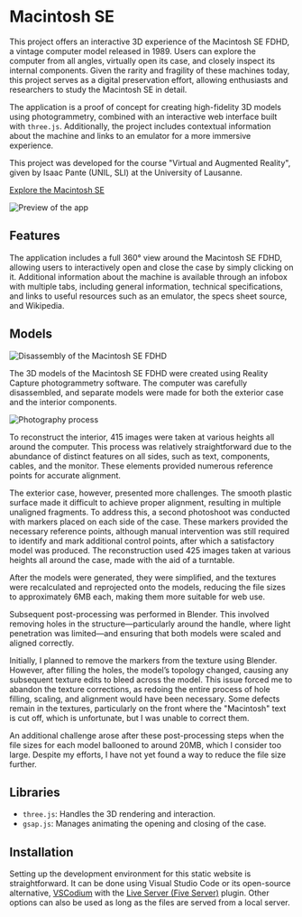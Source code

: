 # Macintosh SE
This project offers an interactive 3D experience of the Macintosh SE FDHD, a vintage computer model released in 1989. Users can explore the computer from all angles, virtually open its case, and closely inspect its internal components. Given the rarity and fragility of these machines today, this project serves as a digital preservation effort, allowing enthusiasts and researchers to study the Macintosh SE in detail.

The application is a proof of concept for creating high-fidelity 3D models using photogrammetry, combined with an interactive web interface built with `three.js`. Additionally, the project includes contextual information about the machine and links to an emulator for a more immersive experience.

This project was developed for the course "Virtual and Augmented Reality", given by Isaac Pante (UNIL, SLI) at the University of Lausanne.

[Explore the Macintosh SE](https://florian-rieder.github.io/macintosh-se/)

![Preview of the app](https://github.com/user-attachments/assets/d812118e-1c74-4ebc-9ab4-6c4ed6f79c55)

## Features
The application includes a full 360° view around the Macintosh SE FDHD, allowing users to interactively open and close the case by simply clicking on it. Additional information about the machine is available through an infobox with multiple tabs, including general information, technical specifications, and links to useful resources such as an emulator, the specs sheet source, and Wikipedia.

## Models
![Disassembly of the Macintosh SE FDHD](https://github.com/user-attachments/assets/a2a96373-e7a5-4bf4-87b0-5fb1fa182213)

The 3D models of the Macintosh SE FDHD were created using Reality Capture photogrammetry software. The computer was carefully disassembled, and separate models were made for both the exterior case and the interior components.

![Photography process](https://github.com/user-attachments/assets/33e9099b-4ad7-4a8b-abe2-329131470343)


To reconstruct the interior, 415 images were taken at various heights all around the computer. This process was relatively straightforward due to the abundance of distinct features on all sides, such as text, components, cables, and the monitor. These elements provided numerous reference points for accurate alignment.

The exterior case, however, presented more challenges. The smooth plastic surface made it difficult to achieve proper alignment, resulting in multiple unaligned fragments. To address this, a second photoshoot was conducted with markers placed on each side of the case. These markers provided the necessary reference points, although manual intervention was still required to identify and mark additional control points, after which a satisfactory model was produced. The reconstruction used 425 images taken at various heights all around the case, made with the aid of a turntable.

After the models were generated, they were simplified, and the textures were recalculated and reprojected onto the models, reducing the file sizes to approximately 6MB each, making them more suitable for web use.

Subsequent post-processing was performed in Blender. This involved removing holes in the structure—particularly around the handle, where light penetration was limited—and ensuring that both models were scaled and aligned correctly.

Initially, I planned to remove the markers from the texture using Blender. However, after filling the holes, the model’s topology changed, causing any subsequent texture edits to bleed across the model. This issue forced me to abandon the texture corrections, as redoing the entire process of hole filling, scaling, and alignment would have been necessary. Some defects remain in the textures, particularly on the front where the "Macintosh" text is cut off, which is unfortunate, but I was unable to correct them.

An additional challenge arose after these post-processing steps when the file sizes for each model ballooned to around 20MB, which I consider too large. Despite my efforts, I have not yet found a way to reduce the file size further.

## Libraries
- `three.js`: Handles the 3D rendering and interaction.
- `gsap.js`: Manages animating the opening and closing of the case.

## Installation
Setting up the development environment for this static website is straightforward. It can be done using Visual Studio Code or its open-source alternative, [VSCodium](https://vscodium.com/) with the [Live Server (Five Server)](https://open-vsx.org/extension/glenn2223/live-sass) plugin.
Other options can also be used as long as the files are served from a local server.
